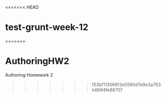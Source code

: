 <<<<<<< HEAD
# test-grunt-week-12
=======
# AuthoringHW2
Authoring Homework 2
>>>>>>> f53bf113066f2e5590d7e9e3a763b6694fe88707
